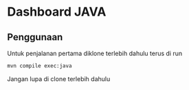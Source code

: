 # Dashboard JAVA

## Penggunaan 
Untuk penjalanan pertama diklone terlebih dahulu terus di run 

```sh
mvn compile exec:java
```

Jangan lupa di clone terlebih dahulu